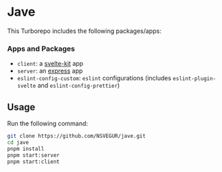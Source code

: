 # Jave

This Turborepo includes the following packages/apps:

### Apps and Packages

-   `client`: a [svelte-kit](https://kit.svelte.dev/) app
-   `server`: an [express](https://expressjs.com/) app
-   `eslint-config-custom`: `eslint` configurations (includes `eslint-plugin-svelte` and `eslint-config-prettier`)

## Usage

Run the following command:

```sh
git clone https://github.com/NSVEGUR/jave.git
cd jave
pnpm install
pnpm start:server
pnpm start:client
```
